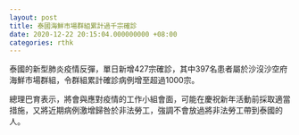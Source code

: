 ```yaml
---
layout: post
title: 泰國海鮮市場群組累計過千宗確診
date: 2020-12-22 20:15:04.000000000 +08:00
categories: rthk
---
```


泰國的新型肺炎疫情反彈，單日新增427宗確診，其中397名患者屬於沙沒沙空府海鮮市場群組，令群組累計確診病例增至超過1000宗。

總理巴育表示，將會與應對疫情的工作小組會面，可能在慶祝新年活動前採取適當措施，又將近期病例激增歸咎於非法勞工，強調不會放過將非法勞工帶到泰國的人。
